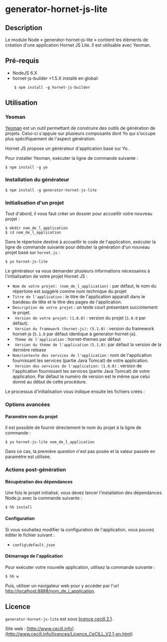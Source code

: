 # generator-hornet-js-lite

## Description

Le module Node « generator-hornet-js-lite » contient les éléments de création d'une application Hornet JS Lite. Il est utilisable avec Yeoman.

## Pré-requis

* NodeJS 6.X
* hornet-js-builder >1.5.X installé en global:

```shell
    $ npm install -g hornet-js-builder
```

## Utilisation

### Yeoman

[Yeoman](http://yeoman.io/) est un outil permettant de construire des outils de génération de projets. Celui-ci s'appuie sur plusieurs composants dont Yo qui s'occupe plus spécifiquement de l'aspect génération.

Hornet JS propose un générateur d'application basé sur Yo.

Pour installer Yeoman, exécuter la ligne de commande suivante :

```shell
$ npm install -g yo
```

### Installation du générateur

```shell
$ npm install -g generator-hornet-js-lite
```

### Initialisation d'un projet

Tout d'abord, il vous faut créer un dossier pour accueillir votre nouveau projet : 

```shell
$ mkdir nom_de_l_application
$ cd nom_de_l_application
```

Dans le répertoire destiné à accueillir le code de l'application, exécuter la ligne de commande suivante pour débuter la génération d'un nouveau projet basé sur `hornet.js` :

```shell
$ yo hornet-js-lite
```

Le générateur va vous demander plusieurs informations nécessaires à l'initialisation de votre projet Hornet JS :

* ` Nom de votre projet: (nom_de_l_application) ` : par défaut, le nom du répertoire est suggéré comme nom technique du projet
* ` Titre de l'application ` : le titre de l'application apparaît dans le bandeau de tête et le titre des pages de l'application.
* ` Description de votre projet ` : un texte court présentant succintement le projet.
* ` Version de votre projet:` `(1.0.0)` : version du projet (`1.0.0` par défaut).
* ` Version du framework (hornet-js):` `(5.1.0)` : version du framework hornet-js (`5.1.0` par défaut identique à generator-hornet-js).
* ` Thème de l'application` : hornet-themes par défaut 
* ` Version du thème de l'application` `(5.1.0)`: par défaut la version de la dernière release
* ` Nom/contexte des services de l'application ` : nom de l'application fournissant les services (partie Java Tomcat) de votre application.
* ` Version des services de l'application:` `(1.0.0)` : version de l'application fournissant les services (partie Java Tomcat) de votre application. Par défaut le numéro de version est le même que celui donné au début de cette procédure.

Le processus d'initialisation vous indique ensuite les fichiers créés :


### Options avancées

#### Paramètre nom du projet

Il est possible de fournir directement le nom du projet à la ligne de commande :

```shell
$ yo hornet-js-lite nom_de_l_application
```
Dans ce cas, la première question n'est pas posée et la valeur passée en paramètre est utilisée.

### Actions post-génération

#### Récupération des dépendances

Une fois le projet initialisé, vous devez lancer l'installation des dépendances Node.js avec la commande suivante :

```shell
$ hb install
```

#### Configuration

Si vous souhaitez modifier la configuration de l'application, vous pouvez éditer le fichier suivant :

* `config\default.json`

#### Démarrage de l'application

Pour exécuter votre nouvelle application, utilisez la commande suivante :

```shell
$ hb w
```

Puis, utiliser un navigateur web pour y accéder par l'url [http://localhost:8888/nom_de_l_application](http://localhost:8888/nom_de_l_application).


## Licence

`generator-hornet-js-lite` est sous [licence cecill 2.1](./LICENSE.md).

Site web : [http://www.cecill.info](http://www.cecill.info/licences/Licence_CeCILL_V2.1-en.html)